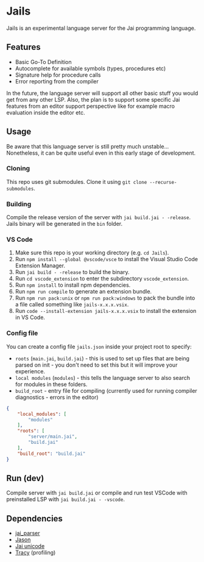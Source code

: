 # Jails
Jails is an experimental language server for the Jai programming language. 

## Features
- Basic Go-To Definition
- Autocomplete for available symbols (types, procedures etc)
- Signature help for procedure calls
- Error reporting from the compiler

In the future, the language server will support all other basic stuff you would get from any other LSP. Also, the plan is to support some specific Jai features from an editor support perspective like for example macro evaluation inside the editor etc. 

## Usage
Be aware that this language server is still pretty much unstable... Nonetheless, it can be quite useful even in this early stage of development.

### Cloning
This repo uses git submodules. Clone it using `git clone --recurse-submodules`.

### Building
Compile the release version of the server with `jai build.jai - -release`. Jails binary will be generated in the `bin` folder.

### VS Code
1. Make sure this repo is your working directory (e.g. `cd Jails`).
2. Run `npm install --global @vscode/vsce` to install the Visual Studio Code Extension Manager.
3. Run `jai build - -release` to build the binary.
4. Run `cd vscode_extension` to enter the subdirectory `vscode_extension`.
5. Run `npm install` to install npm dependencies.
6. Run `npm run compile` to generate an extension bundle.
7. Run `npm run pack:unix` or `npm run pack:windows` to pack the bundle into a file called something like `jails-x.x.x.vsix`.
8. Run `code --install-extension jails-x.x.x.vsix` to install the extension in VS Code.

### Config file
You can create a config file `jails.json` inside your project root to specify:
- `roots` (`main.jai`, `build.jai`) - this is used to set up files that are being parsed on init - you don't need to set this but it will improve your experience.
- `local modules` (`modules`) - this tells the language server to also search for modules in these folders.
- `build_root` - entry file for compiling (currently used for running compiler diagnostics - errors in the editor)

```json
{
    "local_modules": [
        "modules"
    ],
    "roots": [
        "server/main.jai",
        "build.jai"
    ],
    "build_root": "build.jai"
}
```

## Run (dev)
Compile server with `jai build.jai` or compile and run test VSCode with preinstalled LSP with `jai build.jai - -vscode`.

## Dependencies
- [jai_parser](https://github.com/SogoCZE/jai_parser)
- [Jason](https://github.com/rluba/jason)
- [Jai unicode](https://github.com/rluba/jai-unicode)
- [Tracy](https://github.com/rluba/jai-tracy) (profiling)
